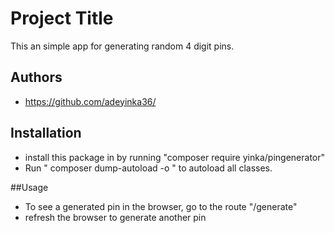 # Project Title

This an simple app for generating random 4 digit pins.

## Authors

- https://github.com/adeyinka36/


## Installation

-  install this package in  by running "composer require yinka/pingenerator"
- Run " composer dump-autoload -o " to autoload all classes.


##Usage
- To see a generated pin in the browser, go to the route "/generate"
- refresh the browser to generate another pin
